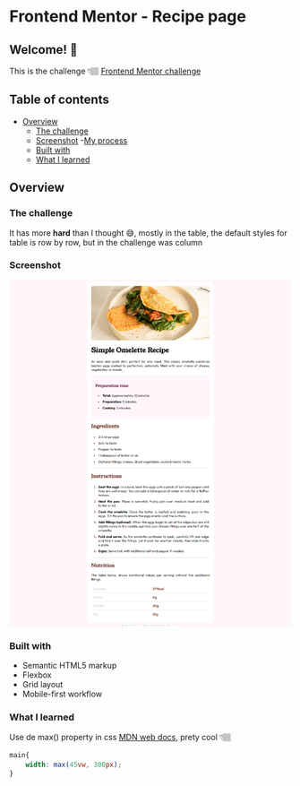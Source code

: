 # Frontend Mentor - Recipe page

## Welcome! 👋
This is the challenge 👇🏽
[Frontend Mentor challenge](https://www.frontendmentor.io/challenges/recipe-page-KiTsR8QQKm)

## Table of contents
- [Overview](#overview)
    - [The challenge](#the-challenge)
    - [Screenshot](#screenshot)
-[My process](#my-process)
    - [Built with](#built-with)
    - [What I learned](#what-i-learned)

## Overview

### The challenge
It has more **hard** than I thought 😅, mostly in the table, the default styles for table is row by row, but in the challenge was column

### Screenshot
![](/screenshot/screenshot.png)

### Built with
- Semantic HTML5 markup
- Flexbox
- Grid layout
- Mobile-first workflow

### What I learned
Use de max() property in css [MDN web docs](https://developer.mozilla.org/en-US/docs/Web/CSS/max), prety cool 👇🏽
```css
main{
    width: max(45vw, 300px);
}
```